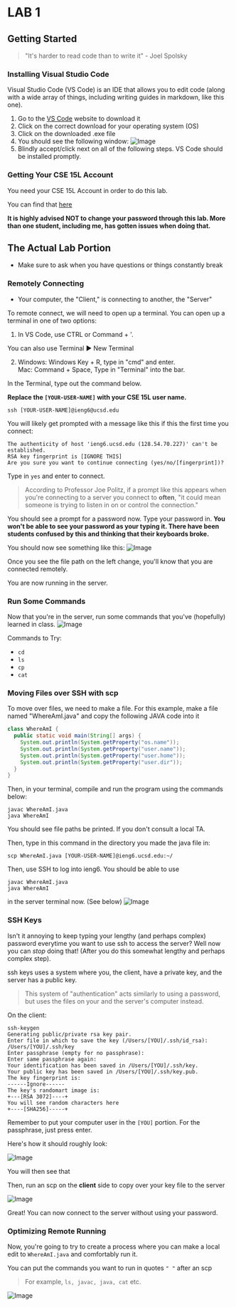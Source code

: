 # LAB 1
## Getting Started
> "It's harder to read code than to write it" - Joel Spolsky

### Installing Visual Studio Code
Visual Studio Code (VS Code) is an IDE that allows you to edit code (along with a wide array of things, including  writing guides in markdown, like this one).

1. Go to the [VS Code](https://code.visualstudio.com/Download) website to download it
2. Click on the correct download for your operating system (OS)
3. Click on the downloaded .exe file
4. You should see the following window:
![Image](/w2assets/VS.png)
5. Blindly accept/click next on all of the following steps. VS Code should be installed promptly.

### Getting Your CSE 15L Account

You need your CSE 15L Account in order to do this lab. 

You can find that [here](https://sdacs.ucsd.edu/~icc/index.php
)

**It is highly advised NOT to change your password through this lab. More than one student, including me, has gotten issues when doing that.**

## The Actual Lab Portion

* Make sure to ask when you have questions or things constantly break

### Remotely Connecting

* Your computer, the "Client," is connecting to another, the "Server"

To remote connect, we will need to open up a terminal.
You can open up a terminal in one of two options: 
1. In VS Code, use CTRL or Command + '. 

You can also use Terminal ► New Terminal

2. Windows: Windows Key + R, type in "cmd" and enter. \
Mac: Command + Space, Type in "Terminal" into the bar.

In the Terminal, type out the command below. 

**Replace the ```[YOUR-USER-NAME]``` with your CSE 15L user name.**
```
ssh [YOUR-USER-NAME]@ieng6@ucsd.edu
```

You will likely get prompted with a message like this if this the first time you connect:
```
The authenticity of host 'ieng6.ucsd.edu (128.54.70.227)' can't be established.
RSA key fingerprint is [IGNORE THIS]
Are you sure you want to continue connecting (yes/no/[fingerprint])? 
```
Type in ```yes``` and enter to connect. 

>According to Professor Joe Politz, if a prompt like this appears when you're connecting to a server you connect to **often**, "it could mean someone is trying to listen in on or control the connection."

You should see a prompt for a password now. Type your password in. 
**You won't be able to see your password as your typing it. There have been students confused by this and thinking that their keyboards broke.**

You should now see something like this:
![Image](w2assets/connected.png)

Once you see the file path on the left change, you'll know that you are connected remotely. 

You are now running in the server.

### Run Some Commands

Now that you're in the server, run some commands that you've (hopefully) learned in class. 
![Image](w2assets/commands.png)

Commands to Try:
* ``cd``
* ``ls``
* ``cp``
* ``cat``

### Moving Files over SSH with scp

To move over files, we need to make a file.
For this example, make a file named "WhereAmI.java" and copy the following JAVA code into it
```java
class WhereAmI {
  public static void main(String[] args) {
    System.out.println(System.getProperty("os.name"));
    System.out.println(System.getProperty("user.name"));
    System.out.println(System.getProperty("user.home"));
    System.out.println(System.getProperty("user.dir"));
  }
}
```
Then, in your terminal, compile and run the program using the commands below:
```
javac WhereAmI.java
java WhereAmI
```

You should see file paths be printed. If you don't consult a local TA.

Then, type in this command in the directory you made the java file in:
```
scp WhereAmI.java [YOUR-USER-NAME]@ieng6.ucsd.edu:~/
```

Then, use SSH to log into ieng6. You should be able to use 
```
javac WhereAmI.java
java WhereAmI
```
in the server terminal now. (See below)
![Image](w2assets/server1.png)

### SSH Keys

Isn't it annoying to keep typing your lengthy (and perhaps complex) password everytime you want to use ssh to access the server?
Well now you can *stop* doing that! (After you do this somewhat lengthy and perhaps complex step).

ssh keys uses a system where you, the client, have a private key, and the server has a public key. 

>This system of "authentication" acts similarly to using a password, but uses the files on your and the server's computer instead.

On the client:
```
ssh-keygen
Generating public/private rsa key pair.
Enter file in which to save the key (/Users/[YOU]/.ssh/id_rsa): /Users/[YOU]/.ssh/key
Enter passphrase (empty for no passphrase): 
Enter same passphrase again: 
Your identification has been saved in /Users/[YOU]/.ssh/key.
Your public key has been saved in /Users/[YOU]/.ssh/key.pub.
The key fingerprint is:
------Ignore------
The key's randomart image is:
+---[RSA 3072]----+
You will see random characters here
+----[SHA256]-----+
```
Remember to put your computer user in the ``[YOU]`` portion. For the passphrase, just press enter.

Here's how it should roughly look:

![Image](w2assets/key1.png)

You will then see that 

Then, run an scp on the **client** side to copy over your key file to the server

![Image](w2assets/key2.png)

Great! You can now connect to the server without using your password. 

### Optimizing Remote Running

Now, you're going to try to create a process where you can make a local edit to ``WhereAmI.java`` and comfortably run it.

You can put the commands you want to run in quotes ``" "`` after an scp

>For example, ``ls, javac, java, cat`` etc.

![Image](w2assets/com.png)


